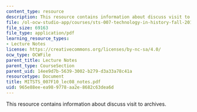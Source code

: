 ```yaml
---
content_type: resource
description: This resource contains information about discuss visit to archives.
file: /ol-ocw-studio-app/courses/sts-007-technology-in-history-fall-2010/965e88eeea989778aa2e8682c63dea6d_MITSTS_007F10_lec08_notes.pdf
file_size: 69163
file_type: application/pdf
learning_resource_types:
- Lecture Notes
license: https://creativecommons.org/licenses/by-nc-sa/4.0/
ocw_type: OCWFile
parent_title: Lecture Notes
parent_type: CourseSection
parent_uid: 14ee9d7b-5639-3002-b279-d3a33a78c41a
resourcetype: Document
title: MITSTS_007F10_lec08_notes.pdf
uid: 965e88ee-ea98-9778-aa2e-8682c63dea6d
---
```

This resource contains information about discuss visit to archives.